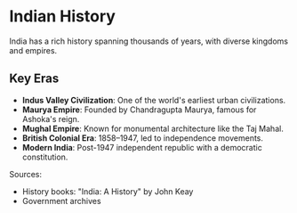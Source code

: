 # Indian History

India has a rich history spanning thousands of years, with diverse kingdoms and empires.

## Key Eras
- **Indus Valley Civilization**: One of the world's earliest urban civilizations.
- **Maurya Empire**: Founded by Chandragupta Maurya, famous for Ashoka's reign.
- **Mughal Empire**: Known for monumental architecture like the Taj Mahal.
- **British Colonial Era**: 1858–1947, led to independence movements.
- **Modern India**: Post-1947 independent republic with a democratic constitution.

Sources:
- History books: "India: A History" by John Keay
- Government archives
